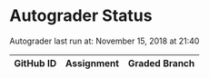 # Autograder Status
Autograder last run at: November 15, 2018 at 21:40

| GitHub ID | Assignment | Graded Branch |
|-----------|------------|---------------|
